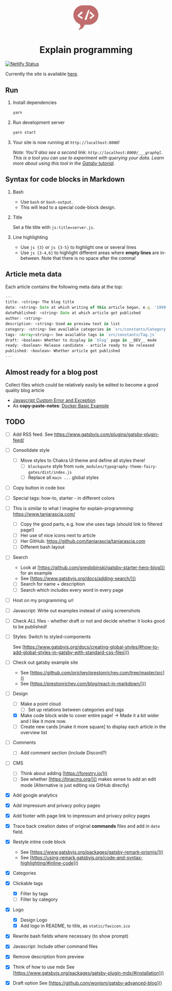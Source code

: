 <p align="center">
  <a href="https://quizzical-jang-fb6dca.netlify.com">
    <img alt="Explain Programming" src="./content/assets/explain-programming-logo.svg" width="80" />
  </a>
</p>
<h1 align="center">
  Explain programming
</h1>

[![Netlify Status](https://api.netlify.com/api/v1/badges/f8756f7a-c9f8-4676-b0b1-828e037df0b2/deploy-status)](https://app.netlify.com/sites/quizzical-jang-fb6dca/deploys)

Currently the site is available [here](https://quizzical-jang-fb6dca.netlify.com).

## Run

1. Install dependencies

   ```bash
   yarn
   ```

2. Run development server

   ```bash
   yarn start
   ```

3. Your site is now running at `http://localhost:8000`!

   _Note: You'll also see a second link: _`http://localhost:8000/___graphql`_. This is a tool you can use to experiment with querying your data. Learn more about using this tool in the [Gatsby tutorial](https://www.gatsbyjs.org/tutorial/part-five/#introducing-graphiql)._

## Syntax for code blocks in Markdown

1. Bash

   - Use `bash` or `bash-output`.
   - This will lead to a special code-block design.

2. Title

   Set a file title with `js:title=server.js`.

3. Line highlighting

   - Use `js {3}` or `js {3-5}` to highlight one or several lines
   - Use `js {3-4,6}` to highlight different areas where **empty lines** are in-between. Note that there is no space after the comma!

## Article meta data

Each article contains the following meta data at the top:

```js
---
title: <string> The blog title
date: <string> Date at which writing of this article began, e.g. '1999-01-01'
datePublished: <string> Date at which article got published
author: <string>
description: <string> Used as preview text in list
category: <string> See available categories in `src/constants/Category.js`
tags: <Array<string>> See available tags in `src/constants/Tag.js`
draft: <boolean> Whether to display in `blog` page in __DEV__ mode
ready: <boolean> Release candidate - article ready to be released
published: <boolean> Whether article got published
---
```

## Almost ready for a blog post

Collect files which could be relatively easily be edited to become a good quality blog article

- [Javascript Custom Error and Exception](./content/blog/javascript/error.md)
- As **copy-paste-notes**: [Docker Basic Example](./content/blog/docker/docker-basic-example.md)

## TODO

- [ ] Add RSS feed. See <https://www.gatsbyjs.com/plugins/gatsby-plugin-feed/>

- [ ] Consolidate style
  - [ ] Move styles to Chakra UI theme and define all styles there!
    - [ ] `blockquote` style from `node_modules/typography-theme-fairy-gates/dist/index.js`
    - [ ] Replace all `main ...` global styles

* [ ] Copy button in code box
* [ ] Special tags: how-to, starter - in different colors

* [ ] This is similar to what I imagine for explain-programming: https://www.taniarascia.com/

  - [ ] Copy the good parts, e.g. how she uses tags (should link to filtered page!)
  - [ ] Her use of nice icons next to article
  - [ ] Her GitHub: https://github.com/taniarascia/taniarascia.com
  - [ ] Different bash layout

* [ ] Search

	* Look at [https://github.com/greglobinski/gatsby-starter-hero-blog]() for an example
	* See [https://www.gatsbyjs.org/docs/adding-search/]()
	* [ ] Search for name + description
	* [ ] Search which includes every word in every page

* [ ] Host on my programming url
* [ ] Javascript: Write out examples instead of using screenshots
* [ ] Check _ALL_ files - whether draft or not and decide whether it looks good to be published!
* [ ] Styles: Switch to styled-components

  See [https://www.gatsbyjs.org/docs/creating-global-styles/#how-to-add-global-styles-in-gatsby-with-standard-css-files]()

* [ ] Check out gatsby example site

	* See [https://github.com/prichey/prestonrichey.com/tree/master/src]()
	* See [https://prestonrichey.com/blog/react-in-markdown/]()

* [ ] Design

  - [ ] Make a point cloud
    - [ ] Set up relations between categories and tags
  - [x] Make code block wide to cover entire page! -> Made it a bit wider and I like it more now.
  - [ ] Create new cards [make it more square] to display each article in the overview list

* [ ] Comments

  - [ ] Add comment section (include Discord?)

* [ ] CMS

  - [ ] Think about adding [https://forestry.io/]()
  - [ ] See whether [https://tinacms.org/]() makes sense to add an edit mode (Alternative is just editing via GitHub directly)

* [x] Add google analytics
* [x] Add impressum and privacy policy pages
* [x] Add footer with page link to impressum and privacy policy pages
* [x] Trace back creation dates of original **commands** files and add in `date` field.
* [x] Restyle inline code block

	* See [https://www.gatsbyjs.org/packages/gatsby-remark-prismjs/]()
	* See [https://using-remark.gatsbyjs.org/code-and-syntax-highlighting/#inline-code]()

* [x] Categories
* [x] Clickable tags

  - [x] Filter by tags
  - [ ] Filter by category

* [x] Logo

  - [x] Design Logo
  - [x] Add logo in README, to title, as `static/favicon.ico`

* [x] Rewrite bash fields where necessary (to show prompt)
* [x] Javascript: Include other command files
* [x] Remove description from preview
* [x] Think of how to use mdx
  See [https://www.gatsbyjs.org/packages/gatsby-plugin-mdx/#installation]()

* [x] Draft option
  See [https://github.com/wonism/gatsby-advanced-blog]()
